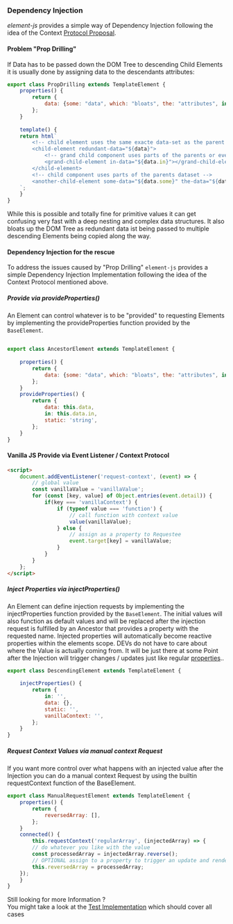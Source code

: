 ### Dependency Injection

_element-js_ provides a simple way of Dependency Injection following the idea of the Context [Protocol Proposal](https://github.com/webcomponents-cg/community-protocols/blob/main/proposals/context.md).

#### Problem "Prop Drilling"
         
If Data has to be passed down the DOM Tree to descending Child Elements it is usually done by assigning data to the descendants attributes:

```js
export class PropDrilling extends TemplateElement {
	properties() {
		return {
			data: {some: "data", which: "bloats", the: "attributes", in: "DOM"  }
		};
	}
	
	template() {
	return html`
		<!-- child element uses the same exacte data-set as the parent does --> 
		<child-element redundant-data="${data}">
			<!-- grand child component uses parts of the parents or even the root elements dataset --> 
			<grand-child-element in-data="${data.in}"></grand-child-element>
		</child-element>
		<!-- child component uses parts of the parents dataset -->
		<another-child-element some-data="${data.some}" the-data="${data.the}"></another-child-element>
	`;
	}
}
```

While this is possible and totally fine for primitive values it can get confusing very fast with a deep nesting and complex data structures.
It also bloats up the DOM Tree as redundant data ist being passed to multiple descending Elements being copied along the way. 

#### Dependency Injection for the rescue 
                                 
To address the issues caused by "Prop Drilling" `element-js` provides a simple Dependency Injection Implementation following the idea of the Context Protocol mentioned above.

##### Provide via provideProperties()

An Element can control whatever is to be "provided" to requesting Elements by implementing the provideProperties function provided by the `BaseElement`.     

```js

export class AncestorElement extends TemplateElement {
    
	properties() {
		return {
			data: {some: "data", which: "bloats", the: "attributes", in: "DOM"  },
		};
	}
	provideProperties() {
		return { 
			data: this.data,
			in: this.data.in,
			static: 'string',
		};
	}
}
```
#### Vanilla JS Provide via Event Listener / Context Protocol

```html
<script>
	document.addEventListener('request-context', (event) => {
		// global value
		const vanillaValue = 'vanillaValue';
		for (const [key, value] of Object.entries(event.detail)) {
			if(key === 'vanillaContext') {
				if (typeof value === 'function') {
					// call function with context value
					value(vanillaValue);
				} else {
					// assign as a property to Requestee 
					event.target[key] = vanillaValue;
				}        
			}
		}
	};
</script>
```



##### Inject Properties via injectProperties()

An Element can define injection requests by implementing the injectProperties function provided by the `BaseElement`.
The initial values will also function as default values and will be replaced after the injection request is fulfilled by an Ancestor that provides a property with the requested name.
Injected properties will automatically become reactive properties within the elements scope. DEVs do not have to care about where the Value is actually coming from. 
It will be just there at some Point after the Injection will trigger changes / updates just like regular [properties](./properties.md)..   

```js
export class DescendingElement extends TemplateElement {

	injectProperties() {
		return {
			in: '',
			data: {},
			static: '',
			vanillaContext: '',
		};
	}
}

```

##### Request Context Values via manual context Request

If you want more control over what happens with an injected value after the Injection you can do a manual context Request by using the builtin requestContext function of the BaseElement.   
```js
export class ManualRequestElement extends TemplateElement {
	properties() {
		return {
			reversedArray: [],
		};
	}
	connected() {
		this.requestContext('regularArray', (injectedArray) => {
		// do whatever you like with the value
		const processedArray = injectedArray.reverse();
		// OPTIONAL assign to a property to trigger an update and render the reversed values´
		this.reversedArray = processedArray;
	});
	}
}
```

Still looking for more Information ?                 
You might take a look at the [Test Implementation](../../test/unit/context-protocol.test.html) which should cover all cases


                                       

